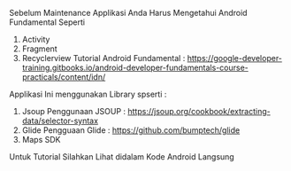 Sebelum Maintenance Applikasi Anda Harus Mengetahui Android Fundamental Seperti 
  1. Activity
  2. Fragment
  3. Recyclerview
  Tutorial Android Fundamental : https://google-developer-training.gitbooks.io/android-developer-fundamentals-course-practicals/content/idn/


Applikasi Ini menggunakan Library spserti :
  1. Jsoup
      Penggunaan JSOUP : https://jsoup.org/cookbook/extracting-data/selector-syntax
  2. Glide
      Pengguaan Glide : https://github.com/bumptech/glide
  3. Maps SDK


Untuk Tutorial Silahkan Lihat didalam Kode Android Langsung
